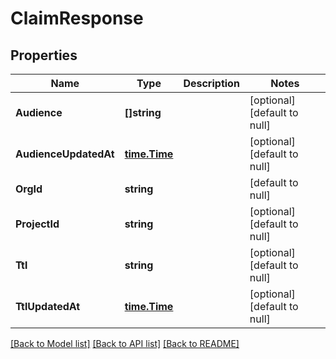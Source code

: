 # ClaimResponse

## Properties
Name | Type | Description | Notes
------------ | ------------- | ------------- | -------------
**Audience** | **[]string** |  | [optional] [default to null]
**AudienceUpdatedAt** | [**time.Time**](time.Time.md) |  | [optional] [default to null]
**OrgId** | **string** |  | [default to null]
**ProjectId** | **string** |  | [optional] [default to null]
**Ttl** | **string** |  | [optional] [default to null]
**TtlUpdatedAt** | [**time.Time**](time.Time.md) |  | [optional] [default to null]

[[Back to Model list]](../README.md#documentation-for-models) [[Back to API list]](../README.md#documentation-for-api-endpoints) [[Back to README]](../README.md)

